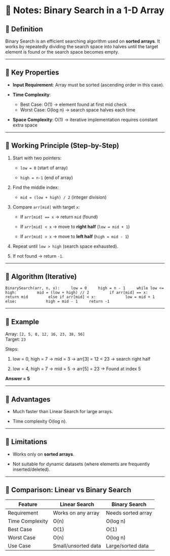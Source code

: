 # 📘 Notes: Binary Search in a 1-D Array

## 🔹 Definition

Binary Search is an efficient searching algorithm used on **sorted arrays**. It works by repeatedly dividing the search space into halves until the target element is found or the search space becomes empty.

---

## 🔹 Key Properties

- **Input Requirement**: Array must be sorted (ascending order in this case).
- **Time Complexity**:
    - Best Case: O(1) → element found at first mid check
    - Worst Case: O(log n) → search space halves each time
        
- **Space Complexity**: O(1) → iterative implementation requires constant extra space
    

---

## 🔹 Working Principle (Step-by-Step)

1. Start with two pointers:
    
    - `low = 0` (start of array)
        
    - `high = n-1` (end of array)
        
2. Find the middle index:
    
    - `mid = (low + high) / 2` (integer division)
        
3. Compare `arr[mid]` with target `x`:
    
    - If `arr[mid] == x` → return `mid` (found)
        
    - If `arr[mid] < x` → move to **right half** (`low = mid + 1`)
        
    - If `arr[mid] > x` → move to **left half** (`high = mid - 1`)
        
4. Repeat until `low > high` (search space exhausted).
    
5. If not found → return `-1`.
    

---

## 🔹 Algorithm (Iterative)

`BinarySearch(arr, n, x):     low = 0     high = n - 1     while low <= high:         mid = (low + high) // 2         if arr[mid] == x:             return mid         else if arr[mid] < x:             low = mid + 1         else:             high = mid - 1     return -1`

---

## 🔹 Example

Array: `[2, 5, 8, 12, 16, 23, 38, 56]`  
Target: `23`

Steps:

1. low = 0, high = 7 → mid = 3 → arr[3] = 12 < 23 → search right half
    
2. low = 4, high = 7 → mid = 5 → arr[5] = 23 → Found at index 5
    

**Answer = 5**

---

## 🔹 Advantages

- Much faster than Linear Search for large arrays.
    
- Time complexity O(log n).
    

---

## 🔹 Limitations

- Works only on **sorted arrays**.
    
- Not suitable for dynamic datasets (where elements are frequently inserted/deleted).
    

---

## 🔹 Comparison: Linear vs Binary Search

|Feature|Linear Search|Binary Search|
|---|---|---|
|Requirement|Works on any array|Needs sorted array|
|Time Complexity|O(n)|O(log n)|
|Best Case|O(1)|O(1)|
|Worst Case|O(n)|O(log n)|
|Use Case|Small/unsorted data|Large/sorted data|
